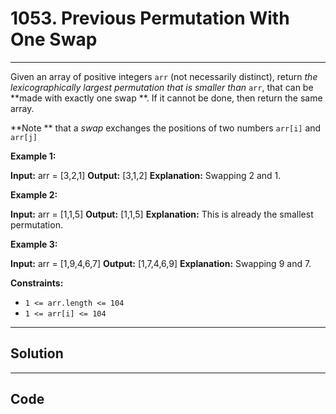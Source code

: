 # 1053. Previous Permutation With One Swap

---

Given an array of positive integers `arr` (not necessarily distinct), return _the_ _lexicographically_ _largest permutation that is smaller than_ `arr`, that can be **made with exactly one swap **. If it cannot be done, then return the same array.

**Note ** that a _swap_ exchanges the positions of two numbers `arr[i]` and `arr[j]`

 

**Example 1:**


**Input:** arr = [3,2,1]
**Output:** [3,1,2]
**Explanation:** Swapping 2 and 1.


**Example 2:**


**Input:** arr = [1,1,5]
**Output:** [1,1,5]
**Explanation:** This is already the smallest permutation.


**Example 3:**


**Input:** arr = [1,9,4,6,7]
**Output:** [1,7,4,6,9]
**Explanation:** Swapping 9 and 7.


 

**Constraints:**

  * `1 <= arr.length <= 104`
  * `1 <= arr[i] <= 104`

---

## Solution



---

## Code
```python


```